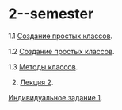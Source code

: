 # 2--semester



1.1  [Создание простых классов](https://colab.research.google.com/drive/162CZlbTZIDE0amiJWZQmVOOAfW807Yho?usp=sharing).

1.2 [Создание простых классов](https://colab.research.google.com/drive/1wQKWny2jeIjjHFowIIiw0-owr04rjIeN?usp=sharing).

1.3 [Методы классов](https://colab.research.google.com/drive/1ipvAY9KSa-Mm9VnUdionRq8VQ5_KSXXY?usp=sharing).

2. [ Лекция 2]().

[Индивидуальное задание 1](https://colab.research.google.com/drive/1UKv02po4v-iO0VZZFbqwqVXF9OrBesZg?usp=sharing).
